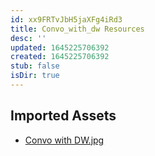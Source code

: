 ```yaml
---
id: xx9FRTvJbH5jaXFg4iRd3
title: Convo_with_dw Resources
desc: ''
updated: 1645225706392
created: 1645225706392
stub: false
isDir: true
---
```

## Imported Assets
- [Convo with DW.jpg](/assets/convo-with-dw-5quNl39knA2U.jpg)
